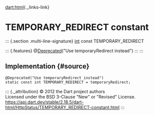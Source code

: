 [dart:html](../../dart-html/dart-html-library){._links-link}

TEMPORARY\_REDIRECT constant
============================

::: {.section .multi-line-signature}
[int](../../dart-core/int-class) const TEMPORARY\_REDIRECT

::: {.features}
@[Deprecated](../../dart-core/deprecated-class)(\"Use temporaryRedirect
instead\")
:::
:::

Implementation {#source}
--------------

``` {.language-dart data-language="dart"}
@Deprecated("Use temporaryRedirect instead")
static const int TEMPORARY_REDIRECT = temporaryRedirect;
```

::: {._attribution}
© 2012 the Dart project authors\
Licensed under the BSD 3-Clause \"New\" or \"Revised\" License.\
<https://api.dart.dev/stable/2.18.5/dart-html/HttpStatus/TEMPORARY_REDIRECT-constant.html>
:::
